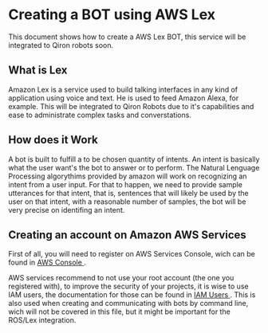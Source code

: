 # Creating a BOT using AWS Lex

This document shows how to create a AWS Lex BOT, this service will be integrated to Qiron robots soon.

## What is Lex 

Amazon Lex is a service used to build talking interfaces in any kind of application using voice and text. He is used to feed Amazon Alexa, for example. This will be integrated to Qiron Robots due to it's capabilities and ease to administrate complex tasks and converstations.

## How does it Work

A bot is built to fulfill a to be chosen quantity of intents. An intent is basically what the user want's the bot to answer or to perform. The Natural Lenguage Processing algorythims provided by amazon will work on recognizing an intent from a user input. For that to happen, we need to provide sample utterances for that intent, that is, sentences that will likely be used by the user on that intent, with a reasonable number of samples, the bot will be very precise on identifing an intent.

## Creating an account on Amazon AWS Services
First of all, you will need to register on AWS Services Console, wich can be found in <a href="https://aws.amazon.com/pt/console/" target="_blank"> AWS Console </a>.

AWS services recommend to not use your root account (the one you registered with), to improve the security of your projects, it is wise to use IAM users, the documentation for those can be found in <a href="https://docs.aws.amazon.com/IAM/latest/UserGuide/id_users.html"> IAM Users </a>. This is also used when creating and communicating with bots by command line, wich will not be covered in this file, but it might be important for the ROS/Lex integration.
